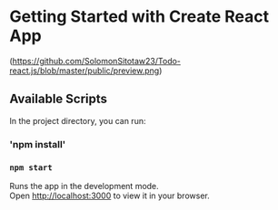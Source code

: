 # Getting Started with Create React App
(https://github.com/SolomonSitotaw23/Todo-react.js/blob/master/public/preview.png)
## Available Scripts

In the project directory, you can run:
### 'npm install'
### `npm start`

Runs the app in the development mode.\
Open [http://localhost:3000](http://localhost:3000) to view it in your browser.

